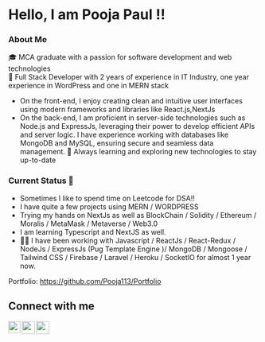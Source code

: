 # Hello, I am Pooja Paul !!  <img src="https://github.com/TheDudeThatCode/TheDudeThatCode/blob/master/Assets/Hi.gif" width="13px"> 

### About Me
🎓 MCA graduate with a passion for software development and web technologies <br/> 
💼 Full Stack Developer with 2 years of experience in IT Industry, one year experience in WordPress and one in MERN stack <br/> 
 - On the front-end, I enjoy creating clean and intuitive user interfaces using modern frameworks and libraries like React.js,NextJs
 - On the back-end, I am proficient in server-side technologies such as Node.js and ExpressJs, leveraging their power to develop efficient APIs and server logic. I have experience working with databases like MongoDB and MySQL, ensuring secure and seamless data management.
🌱 Always learning and exploring new technologies to stay up-to-date
 

### Current Status 🎇
- Sometimes I like to spend time on Leetcode for DSA!! <br/>
- I have quite a few projects using MERN / WORDPRESS 
- Trying my hands on NextJs as well as BlockChain / Solidity / Ethereum / Moralis / MetaMask / Metaverse / Web3.0 
- I am learning Typescript and NextJS as well.
- 👩‍✈️ I have been working with Javascript / ReactJs / React-Redux / NodeJs / ExpressJs (Pug Template Engine )/ MongoDB / Mongoose / Tailwind CSS / Firebase / Laravel / Heroku / SocketIO for almost 1 year now.<br />

Portfolio: https://github.com/Pooja113/Portfolio


## Connect with me

<a href="https://www.linkedin.com/in/pooja-paul-aa0aaba9/">
  <img align="left" width="24px" src="https://cdn.jsdelivr.net/npm/simple-icons@v3/icons/linkedin.svg"  />
</a>
<a href="https://twitter.com/poojapaul135">
  <img align="left" width="26px" src="https://cdn.jsdelivr.net/npm/simple-icons@v3/icons/twitter.svg" />
</a>
<a href="mailto:poojapaul.92@gmail.com">
  <img align="left" width="26px" src="https://cdn.jsdelivr.net/npm/simple-icons@v3/icons/gmail.svg" />
</a>
<!-- <a href="https://www.youtube.com/channel/UCALkfily572LwwUKjRUjlOQ">
  <img align="left" width="26px" src="https://cdn.jsdelivr.net/npm/simple-icons@v3/icons/youtube.svg" />
</a> -->




